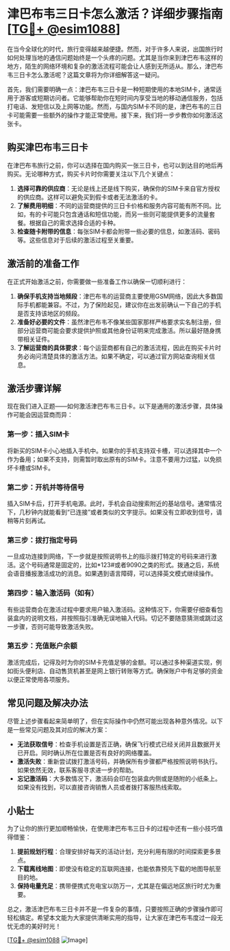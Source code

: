 # 津巴布韦三日卡怎么激活？详细步骤指南[[TG💪+ @esim1088](https://t.me/s/esim1088)]

在当今全球化的时代，旅行变得越来越便捷。然而，对于许多人来说，出国旅行时如何处理当地的通信问题始终是一个头疼的问题。尤其是当你来到津巴布韦这样的地方，陌生的网络环境和复杂的激活流程可能会让人感到无所适从。那么，津巴布韦三日卡怎么激活呢？这篇文章将为你详细解答这一疑问。

首先，我们需要明确一点：津巴布韦三日卡是一种短期使用的本地SIM卡，通常适用于游客或短期访问者。它能够帮助你在短时间内享受当地的移动通信服务，包括打电话、发短信以及上网等功能。然而，与国内SIM卡不同的是，津巴布韦的三日卡可能需要一些额外的操作才能正常使用。接下来，我们将一步步教你如何激活这张卡。

## 购买津巴布韦三日卡

在津巴布韦旅行之前，你可以选择在国内购买一张三日卡，也可以到达目的地后再购买。无论哪种方式，购买卡片时你需要关注以下几个关键点：

1. **选择可靠的供应商**：无论是线上还是线下购买，确保你的SIM卡来自官方授权的供应商。这样可以避免买到假卡或者无法激活的卡。
2. **了解费用明细**：不同的运营商提供的三日卡价格和服务内容可能有所不同。比如，有的卡可能只包含通话和短信功能，而另一些则可能提供更多的流量套餐。根据自己的需求选择合适的卡种。
3. **检查随卡附带的信息**：每张SIM卡都会附带一些必要的信息，如激活码、密码等。这些信息对于后续的激活过程至关重要。

## 激活前的准备工作

在正式开始激活之前，你需要做一些准备工作以确保一切顺利进行：

1. **确保手机支持当地频段**：津巴布韦的运营商主要使用GSM网络，因此大多数国际手机都能兼容。不过，为了保险起见，建议你在出发前确认一下自己的手机是否支持该地区的频段。
2. **准备好必要的文件**：虽然津巴布韦不像某些国家那样严格要求实名制注册，但部分运营商可能会要求提供护照或其他身份证明来完成激活。所以最好随身携带相关证件。
3. **了解运营商的具体要求**：每个运营商都有自己的激活流程，因此在购买卡片时务必询问清楚具体的激活方法。如果不确定，可以通过官方网站查询相关信息。

## 激活步骤详解

现在我们进入正题——如何激活津巴布韦三日卡。以下是通用的激活步骤，具体操作可能会因运营商而异：

### 第一步：插入SIM卡

将新买的SIM卡小心地插入手机中。如果你的手机支持双卡槽，可以选择其中一个作为备用；如果不支持，则需暂时取出原有的SIM卡。注意不要用力过猛，以免损坏卡槽或SIM卡。

### 第二步：开机并等待信号

插入SIM卡后，打开手机电源。此时，手机会自动搜索附近的基站信号。通常情况下，几秒钟内就能看到“已连接”或者类似的文字提示。如果没有立即收到信号，请稍等片刻再试。

### 第三步：拨打指定号码

一旦成功连接到网络，下一步就是按照说明书上的指示拨打特定的号码来进行激活。这个号码通常是固定的，比如*123#或者9090之类的形式。拨通之后，系统会语音播报激活成功的消息。如果遇到语言障碍，可以选择英文模式继续操作。

### 第四步：输入激活码（如有）

有些运营商会在激活过程中要求用户输入激活码。这种情况下，你需要仔细查看包装盒内的说明文档，并按照指引准确无误地输入代码。切记不要随意猜测或跳过这一步骤，否则可能导致激活失败。

### 第五步：充值账户余额

激活完成后，记得及时为你的SIM卡充值足够的金额。可以通过多种渠道实现，例如街头便利店、自动售货机甚至是网上银行转账等方式。确保账户中有足够的资金以便正常使用各项服务。

## 常见问题及解决办法

尽管上述步骤看起来简单明了，但在实际操作中仍然可能出现各种意外情况。以下是一些常见问题及其对应的解决方案：

- **无法获取信号**：检查手机设置是否正确，确保飞行模式已经关闭并且数据开关已开启。同时确认所在位置是否有良好的网络覆盖。
- **激活失败**：重新尝试拨打激活号码，并确保所有步骤都严格按照说明书执行。如果依然无效，联系客服寻求进一步的帮助。
- **忘记激活码**：大多数情况下，激活码会印在包装盒内侧或是随附的小纸条上。如果没有找到，可以直接咨询销售人员或者拨打客服热线索取。

## 小贴士

为了让你的旅行更加顺畅愉快，在使用津巴布韦三日卡的过程中还有一些小技巧值得借鉴：

1. **提前规划行程**：合理安排好每天的活动计划，充分利用有限的时间探索更多景点。
2. **下载离线地图**：即使没有稳定的互联网连接，也能依靠预先下载的地图导航至目的地。
3. **保持电量充足**：携带便携式充电宝以防万一，尤其是在偏远地区旅行时尤为重要。

总之，激活津巴布韦三日卡并不是一件复杂的事情，只要按照正确的步骤操作即可轻松搞定。希望本文能为大家提供清晰实用的指导，让大家在津巴布韦度过一段无忧无虑的美好时光！

[[TG💪+ @esim1088](https://t.me/s/esim1088) ![Image](https://i.postimg.cc/4NQfJmqS/Snipaste-2025-05-13-00-14-12.png)]